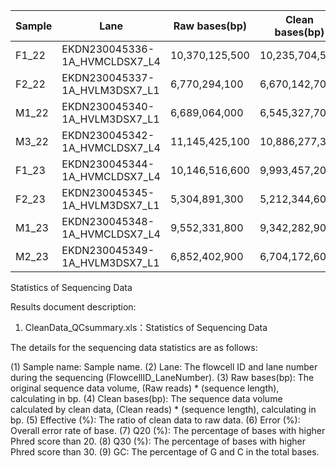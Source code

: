 |Sample|Lane|Raw bases(bp)|Clean bases(bp)|Effective rate(%)|Error rate(%)|Q20(%)|Q30(%)|GC content(%)|
|----|------------------|-----------|-------|--------|---------|---------|----------|----------|
|F1_22|EKDN230045336-1A_HVMCLDSX7_L4|10,370,125,500|10,235,704,500|98.7|0.03|97.19|92.59|41.47|
|F2_22|EKDN230045337-1A_HVLM3DSX7_L1|6,770,294,100|6,670,142,700|98.52|0.03|96.69|91.45|41.14|
|M1_22|EKDN230045340-1A_HVLM3DSX7_L1|6,689,064,000|6,545,327,700|97.85|0.03|96.5|91.27|41.14|
|M3_22|EKDN230045342-1A_HVMCLDSX7_L4|11,145,425,100|10,886,277,300|97.67|0.03|96.76|91.82|41.14|
|F1_23|EKDN230045344-1A_HVMCLDSX7_L4|10,146,516,600|9,993,457,200|98.49|0.03|96.95|92.07|41.2|
|F2_23|EKDN230045345-1A_HVLM3DSX7_L1|5,304,891,300|5,212,344,600|98.26|0.03|96.36|90.85|41.34|
|M1_23|EKDN230045348-1A_HVMCLDSX7_L4|9,552,331,800|9,342,282,900|97.8|0.03|96.75|91.72|41.1|
|M2_23|EKDN230045349-1A_HVLM3DSX7_L1|6,852,402,900|6,704,172,600|97.84|0.03|96.36|90.88|41.02|



Statistics of Sequencing Data

Results document description:

1. CleanData_QCsummary.xls：Statistics of Sequencing Data


The details for the sequencing data statistics are as follows:

(1) Sample name: Sample name.
(2) Lane: The flowcell ID and lane number during the sequencing (FlowcellID_LaneNumber).
(3) Raw bases(bp): The original sequence data volume, (Raw reads) * (sequence length), calculating in bp.
(4) Clean bases(bp): The sequence data volume calculated by clean data, (Clean reads) * (sequence length), calculating in bp.
(5) Effective (%): The ratio of clean data to raw data.
(6) Error (%): Overall error rate of base.
(7) Q20 (%): The percentage of bases with higher Phred score than 20.
(8) Q30 (%): The percentage of bases with higher Phred score than 30.
(9) GC: The percentage of G and C in the total bases.
